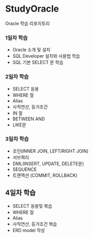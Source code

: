 # StudyOracle
Oracle 학습 리포지토리

### 1일차 학습
- Oracle 소개 및 설치
- SQL Developer 설치와 사용법 학습
- SQL 기본 SELECT 문 학습

### 2일차 학습
- SELECT 응용
- WHERE 절
- Alias
- 사칙연산, 등가조건
- IN 절
- BETWEEN AND
- LIKE문

### 3일차 학습
- 조인(INNER JOIN, LEFT/RIGHT JOIN)
- 서브쿼리
- DML(INSERT, UPDATE, DELETE문)
- SEQUENCE
- 트랜잭션 (COMMIT, ROLLBACK)


## 4일차 학습
- SELECT 응용및 복습
- WHERE 절
- Alias
- 사칙연산, 등가조건 복습
- ERD model 작성